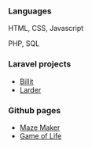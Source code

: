 ### Languages

HTML, CSS, Javascript

PHP, SQL

### Laravel projects

<ul>
  <li><a href='https://chronocol.xyz/login' target="_blank">Billit</a></li>
  <li><a href='https://larda.xyz/login' target="_blank">Larder</a></li>
</ul>

### Github pages

<ul>
  <li><a href='https://crhisgbibon.github.io/mazemaker/' target="_blank">Maze Maker</a></li>
  <li><a href='https://crhisgbibon.github.io/gameoflife/' target="_blank">Game of Life</a></li>
</ul>
